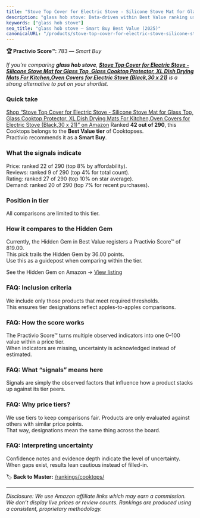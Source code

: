 ```yaml
---
title: "Stove Top Cover for Electric Stove - Silicone Stove Mat for Glass Top, Glass Cooktop Protector, XL Dish Drying Mats For Kitchen,Oven Covers for Electric Stove (Black,30 x 21)"
description: "glass hob stove: Data-driven within Best Value ranking using the Practivio Score™. Positioned by quality, value, demand, findability, momentum."
keywords: ["glass hob stove"]
seo_title: "glass hob stove — Smart Buy Best Value (2025)"
canonicalURL: "/products/stove-top-cover-for-electric-stove-silicone-stove-mat-for-glass-top-glass-cooktop-protector-xl-dish-drying-mats-for-kitchenoven-covers-for-electric-stove-black30-x-21-B0CQJ3Q4SY/"
---
```


**🏆 Practivio Score™:** 783 — _Smart Buy_


*If you're comparing **glass hob stove**, **[Stove Top Cover for Electric Stove - Silicone Stove Mat for Glass Top, Glass Cooktop Protector, XL Dish Drying Mats For Kitchen,Oven Covers for Electric Stove (Black,30 x 21)](https://www.amazon.com/dp/B0CQJ3Q4SY?tag=practivio-20)** is a strong alternative to put on your shortlist.*
### Quick take
[Shop “Stove Top Cover for Electric Stove - Silicone Stove Mat for Glass Top, Glass Cooktop Protector, XL Dish Drying Mats For Kitchen,Oven Covers for Electric Stove (Black,30 x 21)” on Amazon](https://www.amazon.com/dp/B0CQJ3Q4SY?tag=practivio-20)
Ranked **42 out of 290**, this Cooktops belongs to the **Best Value tier** of Cooktopses.  
Practivio recommends it as a **Smart Buy**.

### What the signals indicate
Price: ranked 22 of 290 (top 8% by affordability).  
Reviews: ranked 9 of 290 (top 4% for total count).  
Rating: ranked 27 of 290 (top 10% on star average).  
Demand: ranked 20 of 290 (top 7% for recent purchases).

### Position in tier
All comparisons are limited to this tier.

### How it compares to the Hidden Gem
Currently, the Hidden Gem in Best Value registers a Practivio Score™ of 819.00.  
This pick trails the Hidden Gem by 36.00 points.  
Use this as a guidepost when comparing within the tier.  

See the Hidden Gem on Amazon → [View listing](https://www.amazon.com/dp/B01FLR0ET8?tag=practivio-20)

### FAQ: Inclusion criteria
We include only those products that meet required thresholds.  
This ensures tier designations reflect apples-to-apples comparisons.

### FAQ: How the score works
The Practivio Score™ turns multiple observed indicators into one 0–100 value within a price tier.  
When indicators are missing, uncertainty is acknowledged instead of estimated.

### FAQ: What “signals” means here
Signals are simply the observed factors that influence how a product stacks up against its tier peers.

### FAQ: Why price tiers?
We use tiers to keep comparisons fair. Products are only evaluated against others with similar price points.  
That way, designations mean the same thing across the board.

### FAQ: Interpreting uncertainty
Confidence notes and evidence depth indicate the level of uncertainty.  
When gaps exist, results lean cautious instead of filled-in.


🏷️ **Back to Master:** [/rankings/cooktops/](/rankings/cooktops/)

---
_Disclosure: We use Amazon affiliate links which may earn a commission. We don’t display live prices or review counts. Rankings are produced using a consistent, proprietary methodology._
